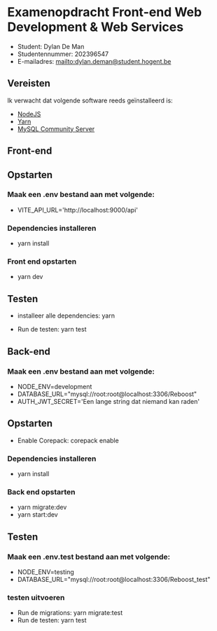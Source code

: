 # Examenopdracht Front-end Web Development & Web Services

- Student: Dylan De Man
- Studentennummer: 202396547
- E-mailadres: <mailto:dylan.deman@student.hogent.be>

## Vereisten

Ik verwacht dat volgende software reeds geïnstalleerd is:

- [NodeJS](https://nodejs.org)
- [Yarn](https://yarnpkg.com)
- [MySQL Community Server](https://dev.mysql.com/downloads/mysql/)

## Front-end

## Opstarten
### Maak een .env bestand aan met volgende:
* VITE_API_URL='http://localhost:9000/api'

### Dependencies installeren
 * yarn install
### Front end opstarten
 * yarn dev
## Testen
* installeer alle dependencies: yarn

* Run de testen: yarn test

## Back-end
### Maak een .env bestand aan met volgende:
* NODE_ENV=development
* DATABASE_URL="mysql://root:root@localhost:3306/Reboost"
* AUTH_JWT_SECRET='Een lange string dat niemand kan raden'

  
## Opstarten
* Enable Corepack: corepack enable
### Dependencies installeren
 * yarn install
### Back end opstarten
* yarn migrate:dev
* yarn start:dev

## Testen
### Maak een .env.test bestand aan met volgende:
* NODE_ENV=testing
* DATABASE_URL="mysql://root:root@localhost:3306/Reboost_test"
### testen uitvoeren
* Run de migrations: yarn migrate:test
* Run de testen: yarn test
